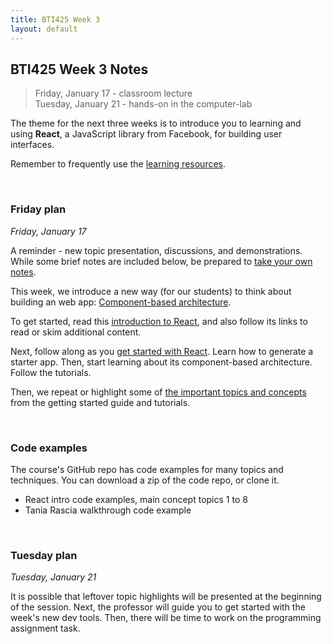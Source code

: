```yaml
---
title: BTI425 Week 3
layout: default
---
```


## BTI425 Week 3 Notes

> Friday, January 17 - classroom lecture  
> Tuesday, January 21 - hands-on in the computer-lab 

The theme for the next three weeks is to introduce you to learning and using **React**, a JavaScript library from Facebook, for building user interfaces. 

Remember to frequently use the [learning resources](/resources).

<br>

### Friday plan

*Friday, January 17* 

A reminder - new topic presentation, discussions, and demonstrations. While some brief notes are included below, be prepared to [take your own notes](/standards#taking-notes-in-class-and-before-class-as-you-prepare). 

This week, we introduce a new way (for our students) to think about building an web app: [Component-based architecture](component-idea). 

To get started, read this [introduction to React](react-intro), and also follow its links to read or skim additional content. 

Next, follow along as you [get started with React](react-get-started). Learn how to generate a starter app. Then, start learning about its component-based architecture. Follow the tutorials. 

Then, we repeat or highlight some of [the important topics and concepts](react-architecture) from the getting started guide and tutorials. 

<br>

### Code examples

The course's GitHub repo has code examples for many topics and techniques. You can download a zip of the code repo, or clone it. 
* React intro code examples, main concept topics 1 to 8
* Tania Rascia walkthrough code example

<br>

### Tuesday plan

*Tuesday, January 21* 

It is possible that leftover topic highlights will be presented at the beginning of the session. Next, the professor will guide you to get started with the week's new dev tools. Then, there will be time to work on the programming assignment task. 

<br>
